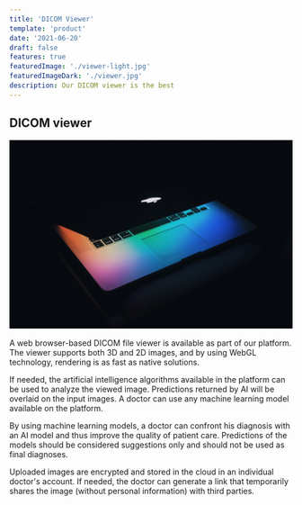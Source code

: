 ```yaml
---
title: 'DICOM Viewer'
template: 'product'
date: '2021-06-20'
draft: false
features: true
featuredImage: './viewer-light.jpg'
featuredImageDark: './viewer.jpg'
description: Our DICOM viewer is the best
---
```


## DICOM viewer

![](./image.jpg)

A web browser-based DICOM file viewer is available as part of our platform. 
The viewer supports both 3D and 2D images, and by using WebGL technology,
rendering is as fast as native solutions. 

If needed, the artificial intelligence algorithms available in the platform can be used to analyze the viewed image.
Predictions returned by AI will be overlaid on the input images. A doctor can use any machine learning model available on the platform. 

By using machine learning models,
a doctor can confront his diagnosis with an AI model
and thus improve the quality of patient care.
Predictions of the models should be considered suggestions only and should not be used as final diagnoses. 

Uploaded images are encrypted and stored in the cloud in an individual doctor's account.
If needed, the doctor can generate a link that temporarily shares the image (without personal information) with third parties.